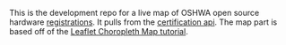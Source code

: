 This is the development repo for a live map of OSHWA open source hardware [registrations](https://certification.oshwa.org/list.html).  It pulls from the [certification api](https://certificationapi.oshwa.org/documentation).  The map part is based off of the [Leaflet Choropleth Map tutorial](https://leafletjs.com/examples/choropleth/).
